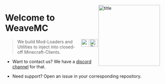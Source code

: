 <img 
    align="right" alt="title" width="200px"
    src="https://static.wikia.nocookie.net/minecraft_gamepedia/images/d/d7/Loom_%28S%29_JE1_BE1.png/revision/latest?cb=20210116072516"
/>

# Welcome to WeaveMC

<a href="https://discord.gg/7YFXkyWj8d">
    <img align="right" alt="Discord" width="25px"
         src="https://raw.githubusercontent.com/Weave-MC/.github/master/assets/discord.svg"
    />
</a>

<a href="https://github.com/Weave-MC/">
    <img align="right" width="25px"
         src="https://user-images.githubusercontent.com/90007553/163025814-f6784fbd-46eb-4f5f-8240-bd1da302d05d.png"
    />
</a>

> We build Mod-Loaders and Utilities to inject into closed-off Minecraft-Clients.

- Want to contact us? We have a [discord channel][discord] for that. 

- Need support? Open an issue in your corresponding repository. 

[discord]: https://discord.gg/7YFXkyWj8d
